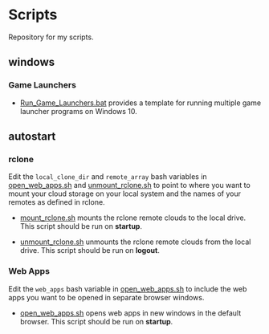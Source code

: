 # Scripts

Repository for my scripts.

## windows

### Game Launchers

- [Run_Game_Launchers.bat](windows/Run_Game_Launchers.bat) provides a template for running multiple game launcher programs on Windows 10.

## autostart

### rclone

Edit the `local_clone_dir` and `remote_array` bash variables in [open_web_apps.sh](autostart/open_web_apps.sh) and [unmount_rclone.sh](autostart/unmount_rclone.sh) to point to where you want to mount your cloud storage on your local system and the names of your remotes as defined in rclone.

- [mount_rclone.sh](autostart/mount_rclone.sh) mounts the rclone remote clouds to the local drive. This script should be run on **startup**.

- [unmount_rclone.sh](autostart/unmount_rclone.sh) unmounts the rclone remote clouds from the local drive. This script should be run on **logout**.

### Web Apps

Edit the `web_apps` bash variable in [open_web_apps.sh](autostart/open_web_apps.sh) to include the web apps you want to be opened in separate browser windows.

- [open_web_apps.sh](autostart/open_web_apps.sh) opens web apps in new windows in the default browser. This script should be run on **startup**.

